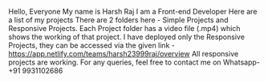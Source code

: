 Hello, Everyone My name is Harsh Raj
I am a Front-end Developer
Here are a list of my projects
There are 2 folders here - Simple Projects and Responsive Projects.
Each Project folder has a video file (.mp4) which shows the working of that project.
I have deployed only the Responsive Projects, they can be accessed via the given link - https://app.netlify.com/teams/harsh23999raj/overview
All responsive projects are working.
For any queries, feel free to contact me on Whatsapp- +91 9931102686
